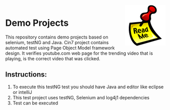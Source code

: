 <img src="/images/readme.png" align="right" />

# Demo Projects

This repository contains demo projects based on selenium, testNG and Java.
Cin7 project contains automated test using Page Object Model framework design.
It verifies youtube.com web page for the trending video that is playing,
is the correct video that was clicked.

## Instructions:

1) To execute this testNG test you should have Java and editor like eclipse or intelliJ  
2) This test project uses  testNG, Selenium and log4j1 dependencies
3) Test can be executed





